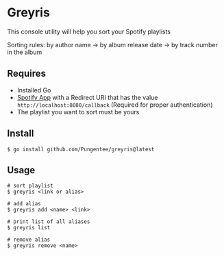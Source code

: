 # Greyris
This console utility will help you sort your Spotify playlists

Sorting rules: by author name -> by album release date -> by track number in the album

## Requires
- Installed Go
- [Spotify App](https://developer.spotify.com/dashboard) with a Redirect URI that has the value `http://localhost:8080/callback` (Required for proper authentication)
- The playlist you want to sort must be yours

## Install
```shell
$ go install github.com/Pungentee/greyris@latest
```

## Usage
```shell
# sort playlist
$ greyris <link or alias>

# add alias
$ greyris add <name> <link>

# print list of all aliases
$ greyris list

# remove alias
$ greyris remove <name>
```